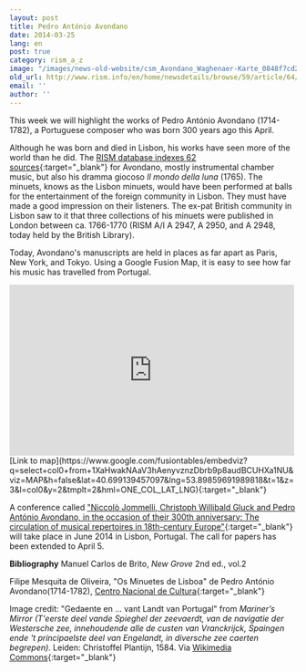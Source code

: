 ```yaml
---
layout: post
title: Pedro António Avondano
date: 2014-03-25
lang: en
post: true
category: rism_a_z
image: "/images/news-old-website/csm_Avondano_Waghenaer-Karte_0848f7cd20.jpg"
old_url: http://www.rism.info/en/home/newsdetails/browse/59/article/64/pedro-antonio-avondano.html
email: ''
author: ''
---
```


This week we will highlight the works of Pedro António Avondano (1714-1782), a Portuguese composer who was born 300 years ago this April.

Although he was born and died in Lisbon, his works have seen more of the world than he did. The [RISM database indexes 62 sources](https://opac.rism.info/search?View=rism&author=Pedro+Ant%C3%B3nio+Avondano){:target="_blank"} for Avondano, mostly instrumental chamber music, but also his dramma giocoso _Il mondo della luna_ (1765). The minuets, knows as the Lisbon minuets, would have been performed at balls for the entertainment of the foreign community in Lisbon. They must have made a good impression on their listeners. The ex-pat British community in Lisbon saw to it that three collections of his minuets were published in London between ca. 1766-1770 (RISM A/I A 2947, A 2950, and A 2948, today held by the British Library).

Today, Avondano's manuscripts are held in places as far apart as Paris, New York, and Tokyo. Using a Google Fusion Map, it is easy to see how far his music has travelled from Portugal.

<iframe width="500" height="300" scrolling="no" frameborder="no" src="https://www.google.com/fusiontables/embedviz?q=select+col0+from+1XaHwakNAaV3hAenyvznzDbrb9p8audBCUHXa1NU&amp;viz=MAP&amp;h=false&amp;lat=40.699139457097&amp;lng=53.89859691989818&amp;t=1&amp;z=2&amp;l=col0&amp;y=2&amp;tmplt=2&amp;hml=ONE_COL_LAT_LNG"></iframe>
[Link to map](https://www.google.com/fusiontables/embedviz?q=select+col0+from+1XaHwakNAaV3hAenyvznzDbrb9p8audBCUHXa1NU&viz=MAP&h=false&lat=40.699139457097&lng=53.89859691989818&t=1&z=3&l=col0&y=2&tmplt=2&hml=ONE_COL_LAT_LNG){:target="_blank"}

A conference called ["Niccolò Jommelli, Christoph Willibald Gluck and Pedro António Avondano, in the occasion of their 300th anniversary: The circulation of musical repertoires in 18th-century Europe"](http://musicologyconferences.xevents.sas.ac.uk/event/show/12702){:target="_blank"} will take place in June 2014 in Lisbon, Portugal. The call for papers has been extended to April 5.

**Bibliography**
Manuel Carlos de Brito, _New Grove_ 2nd ed., vol.2

Filipe Mesquita de Oliveira, "Os Minuetes de Lisboa" de Pedro António Avondano(1714-1782), [Centro Nacional de Cultura](http://www.e-cultura.pt/DestaqueCulturalDisplay.aspx?ID=587){:target="_blank"}

Image credit: "Gedaente en ... vant Landt van Portugal" from _Mariner’s Mirror (T'eerste deel vande Spieghel der zeevaerdt, van de navigatie der Westersche zee, innehoudende alle de custen van Vranckrijck, Spaingen ende 't principaelste deel van Engelandt, in diversche zee caerten begrepen)_. Leiden: Christoffel Plantijn, 1584. Via [Wikimedia Commons](http://commons.wikimedia.org/wiki/File%3A1584_Portugal_Waghenaer.jpg){:target="_blank"}